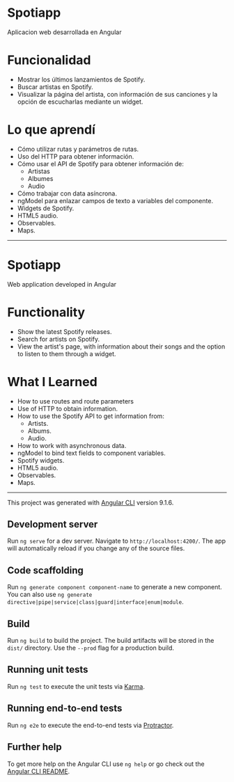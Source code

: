 # Spotiapp
 Aplicacion web desarrollada en Angular

 # Funcionalidad
 * Mostrar los últimos lanzamientos de Spotify.
 * Buscar artistas en Spotify.
 * Visualizar la página del artista, con información de sus canciones y la opción de escucharlas mediante un widget.

 # Lo que aprendí
 * Cómo utilizar rutas y parámetros de rutas.
 * Uso del HTTP para obtener información.
 * Cómo usar el API de Spotify para obtener información de:
    * Artistas
    * Albumes
    * Audio
 * Cómo trabajar con data asíncrona.
 * ngModel para enlazar campos de texto a variables del componente.
 * Widgets de Spotify.
 * HTML5 audio.
 * Observables.
 * Maps. 

 ------------------------------------------------------------
 # Spotiapp
 Web application developed in Angular

 # Functionality
 * Show the latest Spotify releases.
 * Search for artists on Spotify.
 * View the artist's page, with information about their songs and the option to listen to them through a widget.

 # What I Learned
 * How to use routes and route parameters
 * Use of HTTP to obtain information.
 * How to use the Spotify API to get information from:
    * Artists.
    * Albums.
    * Audio.
 * How to work with asynchronous data.
 * ngModel to bind text fields to component variables.
 * Spotify widgets.
 * HTML5 audio.
 * Observables.
 * Maps. 



 ------------------------------------------------------------

This project was generated with [Angular CLI](https://github.com/angular/angular-cli) version 9.1.6.

## Development server

Run `ng serve` for a dev server. Navigate to `http://localhost:4200/`. The app will automatically reload if you change any of the source files.

## Code scaffolding

Run `ng generate component component-name` to generate a new component. You can also use `ng generate directive|pipe|service|class|guard|interface|enum|module`.

## Build

Run `ng build` to build the project. The build artifacts will be stored in the `dist/` directory. Use the `--prod` flag for a production build.

## Running unit tests

Run `ng test` to execute the unit tests via [Karma](https://karma-runner.github.io).

## Running end-to-end tests

Run `ng e2e` to execute the end-to-end tests via [Protractor](http://www.protractortest.org/).

## Further help

To get more help on the Angular CLI use `ng help` or go check out the [Angular CLI README](https://github.com/angular/angular-cli/blob/master/README.md).
